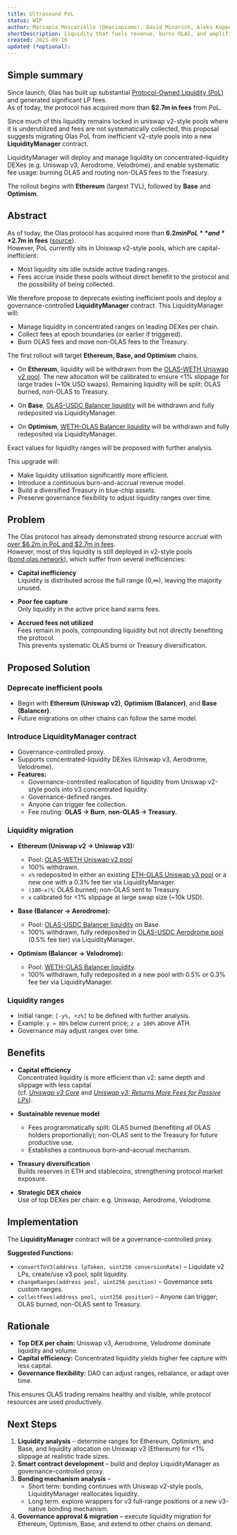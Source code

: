 ```yaml
---
title: Ultrasound PoL
status: WIP
author: Mariapia Moscatiello (@mariapiamo), David Minarsch, Aleks Kuppermind, Andrey Lebedev
shortDescription: Liquidity that fuels revenue, burns OLAS, and amplifies sustainability
created: 2025-09-16
updated (*optional): 
---
```


## Simple summary
Since launch, Olas has built up substantial [Protocol-Owned Liquidity (PoL)](https://olas.network/bond) and generated significant LP fees.  
As of today, the protocol has acquired more than **$2.7m in fees** from PoL.  

Since much of this liquidity remains locked in uniswap v2-style pools where it is underutilized and fees are not systematically collected, this proposal suggests migrating Olas PoL from inefficient v2-style pools into a new **LiquidityManager** contract. 

LiquidityManager will deploy and manage liquidity on concentrated-liquidity DEXes (e.g. Uniswap v3, Aerodrome, Velodrome), and enable systematic fee usage: burning OLAS and routing non-OLAS fees to the Treasury.  

The rollout begins with **Ethereum** (largest TVL), followed by **Base** and **Optimism**.  


## Abstract
As of today, the Olas protocol has acquired more than **$6.2m in PoL** and **$2.7m in fees** ([source](https://olas.network/bond)).  
However, PoL currently sits in Uniswap v2-style pools, which are capital-inefficient:

- Most liquidity sits idle outside active trading ranges.  
- Fees accrue inside these pools without direct benefit to the protocol and the possibility of being collected.  

We therefore propose to deprecate existing inefficient pools and deploy a governance-controlled **LiquidityManager** contract. This LiquidityManager will:

- Manage liquidity in concentrated ranges on leading DEXes per chain.  
- Collect fees at epoch boundaries (or earlier if triggered).  
- Burn OLAS fees and move non-OLAS fees to the Treasury.  

The first rollout will target **Ethereum, Base, and Optimism** chains.  

- On **Ethereum**, liquidity will be withdrawn from the [OLAS-WETH Uniswap v2 pool](https://app.uniswap.org/explore/pools/ethereum/0x09d1d767edf8fa23a64c51fa559e0688e526812f). The new allocation will be calibrated to ensure <1% slippage for large trades (~10k USD swaps). Remaining liquidity will be split: OLAS burned, non-OLAS to Treasury. 

- On **Base**, [OLAS-USDC Balancer liquidity](https://balancer.fi/pools/base/v2/0x5332584890d6e415a6dc910254d6430b8aab7e69000200000000000000000103) will be withdrawn and fully redeposited via LiquidityManager.  

- On **Optimism**, [WETH-OLAS Balancer liquidity](https://balancer.fi/pools/optimism/v2/0x5bb3e58887264b667f915130fd04bbb56116c27800020000000000000000012a) will be withdrawn and fully redeposited via LiquidityManager.  

Exact values for liquidity ranges will be proposed with further analysis.  

This upgrade will:  

- Make liquidity utilisation significantly more efficient.  
- Introduce a continuous burn-and-accrual revenue model.  
- Build a diversified Treasury in blue-chip assets.  
- Preserve governance flexibility to adjust liquidity ranges over time.  


## Problem


The Olas protocol has already demonstrated strong resource accrual with [over $6.2m in PoL and $2.7m in fees](https://olas.network/bond).  
However, most of this liquidity is still deployed in v2-style pools ([bond.olas.network](https://bond.olas.network/paths)), which suffer from several inefficiencies:

- **Capital inefficiency**  
  Liquidity is distributed across the full range (0,∞), leaving the majority unused.  

- **Poor fee capture**  
  Only liquidity in the active price band earns fees.  

- **Accrued fees not utilized**  
  Fees remain in pools, compounding liquidity but not directly benefiting the protocol.  
  This prevents systematic OLAS burns or Treasury diversification.  


## Proposed Solution

### Deprecate inefficient pools
- Begin with **Ethereum (Uniswap v2)**, **Optimism (Balancer)**, and **Base (Balancer)**.  
- Future migrations on other chains can follow the same model.  

### Introduce LiquidityManager contract
- Governance-controlled proxy.  
- Supports concentrated-liquidity DEXes (Uniswap v3, Aerodrome, Velodrome).  
- **Features:**  
  - Governance-controlled reallocation of liquidity from Uniswap v2-style pools into v3 concentrated liquidity.  
  - Governance-defined ranges.  
  - Anyone can trigger fee collection.  
  - Fee routing: **OLAS → Burn**, **non-OLAS → Treasury**.  

### Liquidity migration

- **Ethereum (Uniswap v2 → Uniswap v3):**  
  - Pool: [OLAS-WETH Uniswap v2 pool](https://app.uniswap.org/explore/pools/ethereum/0x09d1d767edf8fa23a64c51fa559e0688e526812f) 
  - 100% withdrawn.  
  - `x%` redeposited in either an existing [ETH-OLAS Uniswap v3 pool](https://app.uniswap.org/explore/pools/ethereum/0x18f7B33172F5150949EeF05EbB3b5D4Fe245f391) or a new one with a 0.3% fee tier via LiquidityManager.  
  - `(100–x)%`: OLAS burned; non-OLAS sent to Treasury.  
  - `x` calibrated for <1% slippage at large swap size (~10k USD).  

- **Base (Balancer → Aerodrome):**  
  - Pool: [OLAS-USDC Balancer liquidity](https://balancer.fi/pools/base/v2/0x5332584890d6e415a6dc910254d6430b8aab7e69000200000000000000000103) on Base.  
  - 100% withdrawn, fully redeposited in [OLAS-USDC Aerodrome pool](https://aerodrome.finance/liquidity?query=olas&filters=concentrated) (0.5% fee tier) via LiquidityManager.  

- **Optimism (Balancer → Velodrome):**  
  - Pool: [WETH-OLAS Balancer liquidity](https://balancer.fi/pools/optimism/v2/0x5bb3e58887264b667f915130fd04bbb56116c27800020000000000000000012a).  
  - 100% withdrawn, fully redeposited in a new pool with 0.5% or 0.3% fee tier via LiquidityManager.  

### Liquidity ranges
- Initial range: `[-y%, +z%]` to be defined with further analysis.  
- Example: `y ≈ 80%` below current price; `z ≥ 100%` above ATH.  
- Governance may adjust ranges over time.  


## Benefits

- **Capital efficiency**  
  Concentrated liquidity is more efficient than v2: same depth and slippage with less capital  
  (cf. *[Uniswap v3 Core](https://app.uniswap.org/whitepaper-v3.pdf)* and *[Uniswap v3: Returns More Fees for Passive LPs](https://blog.uniswap.org/fee-returns?utm_source=chatgpt.com)*).  

- **Sustainable revenue model**  
  
    - Fees programmatically split: OLAS burned (benefiting all OLAS holders proportionally); non-OLAS sent to the Treasury for future productive use.  
    - Establishes a continuous burn-and-accrual mechanism.  

- **Treasury diversification**  
  Builds reserves in ETH and stablecoins, strengthening protocol market exposure.  

- **Strategic DEX choice**  
  Use of top DEXes per chain: e.g. Uniswap, Aerodrome, Velodrome.  


## Implementation
The **LiquidityManager** contract will be a governance-controlled proxy.  

**Suggested Functions:**  
- `convertToV3(address lpToken, uint256 conversionRate)` – Liquidate v2 LPs, create/use v3 pool, split liquidity.  
- `changeRanges(address pool, uint256 position)` – Governance sets custom ranges.  
- `collectFees(address pool, uint256 position)` – Anyone can trigger; OLAS burned, non-OLAS sent to Treasury.  


## Rationale
- **Top DEX per chain:** Uniswap v3, Aerodrome, Velodrome dominate liquidity and volume.  
- **Capital efficiency:** Concentrated liquidity yields higher fee capture with less capital.  
- **Governance flexibility:** DAO can adjust ranges, rebalance, or adapt over time.  

This ensures OLAS trading remains healthy and visible, while protocol resources are used productively.  


## Next Steps

1. **Liquidity analysis** – determine ranges for Ethereum, Optimism, and Base, and liquidity allocation on Uniswap v3 (Ethereum) for <1% slippage at realistic trade sizes.  
2. **Smart contract development** – build and deploy LiquidityManager as governance-controlled proxy.  
3. **Bonding mechanism analysis** –  
   - Short term: bonding continues with Uniswap v2-style pools, LiquidityManager reallocates liquidity.  
   - Long term: explore wrappers for v3 full-range positions or a new v3-native bonding mechanism.  
4. **Governance approval & migration** – execute liquidity migration for Ethereum, Optimism, Base, and extend to other chains on demand.  
